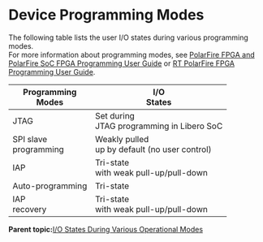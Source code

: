 # Device Programming Modes

The following table lists the user I/O states during various programming modes.<br /> For more information about programming modes, see [PolarFire FPGA and PolarFire SoC FPGA Programming User Guide](https://ww1.microchip.com/downloads/aemDocuments/documents/FPGA/ProductDocuments/UserGuides/PolarFire_FPGA_and_PolarFire_SoC_FPGA_Programming_User_Guide_VB.pdf) or [RT PolarFire FPGA Programming User Guide](https://ww1.microchip.com/downloads/aemDocuments/documents/FPGA/ProductDocuments/UserGuides/RT_PolarFire_FPGA_Programming_User_Guide_VB.pdf).

|Programming<br /> Modes|I/O<br /> States|
|-------------------------------------|------------------------------|
|JTAG|Set during<br /> JTAG programming in Libero SoC|
|SPI slave<br /> programming|Weakly pulled<br /> up by default \(no user control\)|
|IAP|Tri-state<br /> with weak pull-up/pull-down|
|Auto-programming|Tri-state|
|IAP<br /> recovery|Tri-state<br /> with weak pull-up/pull-down|

**Parent topic:**[I/O States During Various Operational Modes](GUID-490841F6-E3F6-4962-90B5-632852B73078.md)

